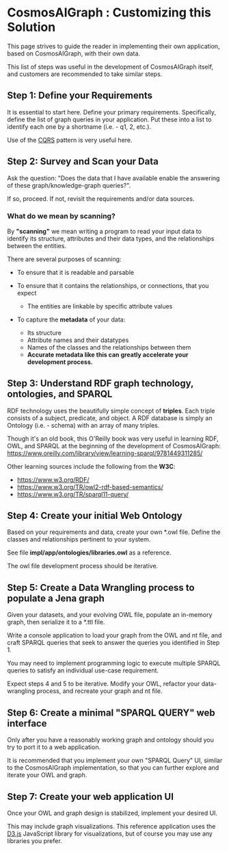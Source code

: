 # CosmosAIGraph : Customizing this Solution

This page strives to guide the reader in implementing their
own application, based on CosmosAIGraph, with their own data.

This list of steps was useful in the development of CosmosAIGraph itself,
and customers are recommended to take similar steps.

## Step 1: Define your Requirements

It is essential to start here.  Define your primary requirements.
Specifically, define the list of graph queries in your application.
Put these into a list to identify each one by a shortname (i.e. - q1, 2, etc.).

Use of the [CQRS](https://learn.microsoft.com/en-us/azure/architecture/patterns/cqrs)
pattern is very useful here.

## Step 2: Survey and Scan your Data

Ask the question: "Does the data that I have available enable the answering
of these graph/knowledge-graph queries?".

If so, proceed.  If not, revisit the requirements and/or data sources.

### What do we mean by scanning?

By **"scanning"** we mean writing a program to read your input data
to identify its structure, attributes and their data types, and the
relationships between the entities.

There are several purposes of scanning:

- To ensure that it is readable and parsable
- To ensure that it contains the relationships, or connections, that you expect
  - The entities are linkable by specific attribute values

- To capture the **metadata** of your data:

  - Its structure
  - Attribute names and their datatypes
  - Names of the classes and the relationships between them
  - **Accurate metadata like this can greatly accelerate your development process.**


## Step 3: Understand RDF graph technology, ontologies, and SPARQL

RDF technology uses the beautifully simple concept of **triples**.
Each triple consists of a subject, predicate, and object.
A RDF database is simply an Ontology (i.e. - schema) with
an array of many triples.

Though it's an old book, this O'Reilly book was very useful in learning RDF,
OWL, and SPARQL at the beginning of the development of CosmosAIGraph:
https://www.oreilly.com/library/view/learning-sparql/9781449311285/

Other learning sources include the following from the **W3C**:

- https://www.w3.org/RDF/
- https://www.w3.org/TR/owl2-rdf-based-semantics/
- https://www.w3.org/TR/sparql11-query/

## Step 4: Create your initial Web Ontology

Based on your requirements and data, create your own *.owl file.
Define the classes and relationships pertinent to your system.

See file **impl/app/ontologies/libraries.owl** as a reference.

The owl file development process should be iterative.

## Step 5: Create a Data Wrangling process to populate a Jena graph

Given your datasets, and your evolving OWL file, populate 
an in-memory graph, then serialize it to a *.ttl file.

Write a console application to load your graph from the OWL and nt
file, and craft SPARQL queries that seek to answer the queries you
identified in Step 1.

You may need to implement programming logic to execute multiple SPARQL
queries to satisfy an individual use-case requirement.

Expect steps 4 and 5 to be iterative.  Modify your OWL, refactor
your data-wrangling process, and recreate your graph and nt file.

## Step 6: Create a minimal "SPARQL QUERY" web interface

Only after you have a reasonably working graph and ontology should
you try to port it to a web application.

It is recommended that you implement your own "SPARQL Query" UI, 
similar to the CosmosAIGraph implementation, so that you can
further explore and iterate your OWL and graph.

## Step 7: Create your web application UI

Once your OWL and graph design is stabilized, implement your desired UI.

This may include graph visualizations.  This reference application
uses the [D3.js](https://d3js.org/) JavaScript library for visualizations, but of course
you may use any libraries you prefer.